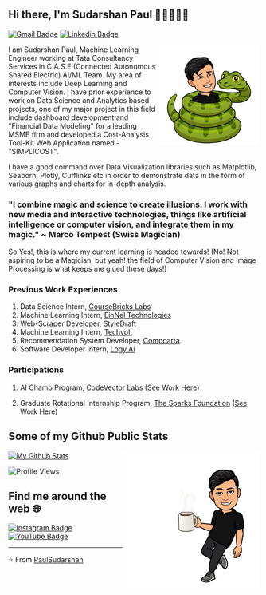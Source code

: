 ## Hi there, I'm Sudarshan Paul 👋🏼👨🏻‍💻

[![Gmail Badge](https://img.shields.io/badge/-paulsudarshan98@gmail.com-c14438?style=flat&logo=Gmail&logoColor=white)](mailto:paulsudarshan98@gmail.com "Connect via Email")
[![Linkedin Badge](https://img.shields.io/badge/-Sudarshan%20Paul-0072b1?style=flat&logo=Linkedin&logoColor=white)](https://www.linkedin.com/in/sudarshan-paul-377133177/ "Connect on LinkedIn")


<a href="https://github.com/PaulSudarshan"><img src="https://github.com/PaulSudarshan/PaulSudarshan/blob/main/python.png" align="right" height="200" /></a>

I am Sudarshan Paul, Machine Learning Engineer working at Tata Consultancy Services in C.A.S.E (Connected Autonomous Shared Electric) AI/ML Team. My area of interests include Deep Learning and Computer Vision. I have prior experience to work on Data Science and Analytics based projects, one of my major project in this field include dashboard development and "Financial Data Modeling" for a leading MSME firm and developed a Cost-Analysis Tool-Kit Web Application named - "SIMPLICOST". 

I have a good command over Data Visualization libraries such as Matplotlib, Seaborn, Plotly, Cufflinks etc in order to demonstrate data in the form of various graphs and charts for in-depth analysis. 

### "I combine magic and science to create illusions. I work with new media and interactive technologies, things like artificial intelligence or computer vision, and integrate them in my magic." ~ Marco Tempest (Swiss Magician)
So Yes!, this is where my current learning is headed towards! (No! Not aspiring to be a Magician, but yeah! the field of Computer Vision and Image Processing is what keeps me glued these days!)

### Previous Work Experiences
1) Data Science Intern, [CourseBricks Labs](https://coursebricks.com/labs/)
2) Machine Learning Intern, [EinNel Technologies](https://www.einnel.com/solution/data-analytics/)
3) Web-Scraper Developer, [StyleDraft](https://styledraft.com/)
4) Machine Learning Intern, [Techvolt](https://www.techvoltcoimbatore.com/Software-Development-in-Coimbatore.php)
5) Recommendation System Developer, [Compcarta](https://www.linkedin.com/in/compcarta-solutions-014844185/?originalSubdomain=in)
6) Software Developer Intern, [Logy.Ai](https://logy.ai/)

### Participations
1) AI Champ Program, [CodeVector Labs](https://codevector.in/) ([See Work Here](https://github.com/PaulSudarshan/AICHAMP_Weekly_Assignments))

2) Graduate Rotational Internship Program, [The Sparks Foundation](https://www.thesparksfoundationsingapore.org/join-us/internship-positions/) ([See Work Here](https://github.com/PaulSudarshan/TSF-GRIP-Internship-Tasks))

## Some of my Github Public Stats
<a href="https://github.com/PaulSudarshan"><img src="https://github.com/PaulSudarshan/PaulSudarshan/blob/main/coffee.png" align="right" height="275" /></a>

[![My Github Stats](https://github-readme-stats.vercel.app/api?username=PaulSudarshan&show_icons=true&title_color=fff&icon_color=79ff97&text_color=9f9f9f&bg_color=151515)](https://github.com/PaulSudarshan)

![Profile Views](https://komarev.com/ghpvc/?username=PaulSudarshan&color=blue)

## Find me around the web :globe_with_meridians:
[![Instagram Badge](https://img.shields.io/badge/-Instagram-C13584?style=flat&logo=Instagram&logoColor=white)](https://www.instagram.com/the_savage_being/)
[![YouTube Badge](https://img.shields.io/badge/-YouTube-FF0000?style=flat&logo=YouTube&logoColor=white)](https://www.youtube.com/channel/UClC_HYi_0qdj74kFemoorrQ)


----

⭐️ From [PaulSudarshan](https://github.com/PaulSudarshan)
